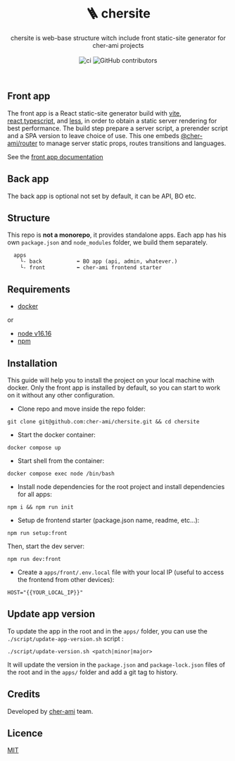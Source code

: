 <h1 align="center" style="text-align:center">🪜 chersite</h1>

<p align="center">
chersite is web-base structure witch include front static-site generator for cher-ami projects

<br/>
<br/>
<img alt="ci" src="https://github.com/cher-ami/chersite/actions/workflows/ci.yml/badge.svg">
<img alt="GitHub contributors" src="https://img.shields.io/github/contributors/cher-ami/chersite">
</p>

<br/>

## Front app

The front app is a React static-site generator build with [vite](https://vitejs.dev/), [react](https://reactjs.org/),[typescript](https://www.typescriptlang.org/), and [less](https://lesscss.org/), in order to obtain a static server rendering for best performance. The build step prepare a server script, a prerender script and a SPA version to leave choice of use. This one embeds [@cher-ami/router](https://github.com/cher-ami/router) to manage server static props, routes transitions and languages.

See the [front app documentation](apps/front/README.md)

## Back app

The back app is optional not set by default, it can be API, BO etc.

## Structure

This repo is **not a monorepo**, it provides standalone apps.
Each app has his own `package.json` and `node_modules` folder, we build them separately.

```
  apps
    └- back           ⬅ BO app (api, admin, whatever.)
    └- front          ⬅ cher-ami frontend starter
```

## Requirements

- [docker](https://www.docker.com/)

or

- [node v16.16](https://nodejs.org/en)
- [npm](https://www.npmjs.com/)

## Installation

This guide will help you to install the project on your local machine with docker.
Only the front app is installed by default, so you can start to work on it without any other configuration.

- Clone repo and move inside the repo folder:

```shell script
git clone git@github.com:cher-ami/chersite.git && cd chersite
```

- Start the docker container:

```shell
docker compose up
```

- Start shell from the container:

```shell
docker compose exec node /bin/bash
```

- Install node dependencies for the root project and install dependencies for all apps:

```shell
npm i && npm run init
```

- Setup de frontend starter (package.json name, readme, etc...):

```shell
npm run setup:front
```

Then, start the dev server:

```shell
npm run dev:front
```

- Create a `apps/front/.env.local` file with your local IP (useful to access the frontend from other devices):

```shell
HOST="{{YOUR_LOCAL_IP}}"
```

## Update app version

To update the app in the root and in the `apps/` folder, you can use the `./script/update-app-version.sh` script :

```shell
./script/update-version.sh <patch|minor|major>
```

It will update the version in the `package.json` and `package-lock.json` files of the root and in the `apps/` folder and add a git tag to history.

## Credits

Developed by [cher-ami](https://github.com/cher-ami) team.

## Licence

[MIT](LICENSE)
